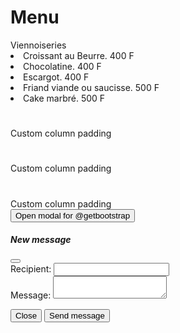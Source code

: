 <!DOCTYPE html>
<html lang="en">
<head>
    <meta charset="UTF-8">
    <meta http-equiv="X-UA-Compatible" content="IE=edge">
    <meta name="viewport" content="width=device-width, initial-scale=1.0">
    <link href="https://cdn.jsdelivr.net/npm/bootstrap@5.2.1/dist/css/bootstrap.min.css" rel="stylesheet" integrity="sha384-iYQeCzEYFbKjA/T2uDLTpkwGzCiq6soy8tYaI1GyVh/UjpbCx/TYkiZhlZB6+fzT" crossorigin="anonymous">
<script src="https://cdn.jsdelivr.net/npm/bootstrap@5.2.1/dist/js/bootstrap.bundle.min.js" integrity="sha384-u1OknCvxWvY5kfmNBILK2hRnQC3Pr17a+RTT6rIHI7NnikvbZlHgTPOOmMi466C8" crossorigin="anonymous"></script>
<script src="https://cdn.jsdelivr.net/npm/@popperjs/core@2.11.6/dist/umd/popper.min.js" integrity="sha384-oBqDVmMz9ATKxIep9tiCxS/Z9fNfEXiDAYTujMAeBAsjFuCZSmKbSSUnQlmh/jp3" crossorigin="anonymous"></script>
<script src="https://cdn.jsdelivr.net/npm/bootstrap@5.2.1/dist/js/bootstrap.min.js" integrity="sha384-7VPbUDkoPSGFnVtYi0QogXtr74QeVeeIs99Qfg5YCF+TidwNdjvaKZX19NZ/e6oz" crossorigin="anonymous"></script>
<title>e-menu</title>
</head>
<body>
<div class="container">

<div class="container px-4 text-center">
<h1>Menu</h1>
  <div class="row gx-5">
     <div class="p-3 border bg-light">Viennoiseries</div>
     <li>Croissant au Beurre.	400 F</li>
     <li>Chocolatine.	400 F</li>
     <li>Escargot.	400 F</li>
     <li>Friand viande ou saucisse.	500 F</li>
     <li>Cake marbré.	500 F</li>

  </div>
</div>
<div class="container px-4 text-center">
  <div class="row gx-5">
    <h1> </h1>
     <div class="p-3 border bg-light">Custom column padding</div>
  </div>
</div>
<div class="container px-4 text-center">
  <div class="row gx-5">
    <h1> </h1>
     <div class="p-3 border bg-light">Custom column padding</div>
  </div>
</div>
<div class="container px-4 text-center">
  <div class="row gx-5">
    <h1> </h1>
     <div class="p-3 border bg-light">Custom column padding</div>
  </div>
</div>
<button type="button" class="btn btn-primary" data-bs-toggle="modal" data-bs-target="#exampleModal" data-bs-whatever="@getbootstrap">Open modal for @getbootstrap</button>

<div class="modal fade" id="exampleModal" tabindex="-1" aria-labelledby="exampleModalLabel" aria-hidden="true">
  <div class="modal-dialog">
    <div class="modal-content">
      <div class="modal-header">
        <h5 class="modal-title" id="exampleModalLabel">New message</h5>
        <button type="button" class="btn-close" data-bs-dismiss="modal" aria-label="Close"></button>
      </div>
      <div class="modal-body">
        <form>
          <div class="mb-3">
            <label for="recipient-name" class="col-form-label">Recipient:</label>
            <input type="text" class="form-control" id="recipient-name">
          </div>
          <div class="mb-3">
            <label for="message-text" class="col-form-label">Message:</label>
            <textarea class="form-control" id="message-text"></textarea>
          </div>
        </form>
      </div>
      <div class="modal-footer">
        <button type="button" class="btn btn-secondary" data-bs-dismiss="modal">Close</button>
        <button type="button" class="btn btn-primary">Send message</button>
      </div>
    </div>
  </div>
</div>
</div>
<script>const myModal = document.getElementById('myModal')
const myInput = document.getElementById('myInput')

myModal.addEventListener('shown.bs.modal', () => {
  myInput.focus()
})</script>
</body>
</html>

